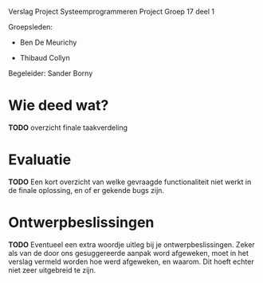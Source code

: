 Verslag Project Systeemprogrammeren Project Groep 17 deel 1

Groepsleden:

- Ben De Meurichy

- Thibaud Collyn


Begeleider: Sander Borny


# Wie deed wat?

**TODO** overzicht finale taakverdeling


# Evaluatie

**TODO** Een kort overzicht van welke gevraagde functionaliteit niet werkt in de finale oplossing, en of er gekende bugs zijn.

# Ontwerpbeslissingen

**TODO** Eventueel een extra woordje uitleg bij je ontwerpbeslissingen. Zeker als van de door ons gesuggereerde aanpak word afgeweken, moet in het verslag vermeld worden hoe werd afgeweken, en waarom. Dit hoeft echter niet zeer uitgebreid te zijn.